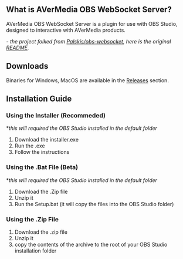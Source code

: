 What is AVerMedia OBS WebSocket Server?
------------
AVerMedia OBS WebSocket Server is a plugin for use with OBS Studio, designed to interactive with AVerMedia products.

*- the project folked from [Palskis/obs-websocket](https://github.com/Palakis/obs-websocket "Palskis/obs-websocket"), here is the original [README](https://github.com/Palakis/obs-websocket/blob/4.x-current/README.md "README").*

Downloads
------------
Binaries for Windows, MacOS are available in the [Releases](https://github.com/AVerMedia-Technologies-Inc/obs-websocket/releases "Releases") section.



Installation Guide
------------
### Using the Installer (Recommeded)
**this will required the OBS Studio installed in the default folder*
1. Download the installer.exe
2. Run the .exe
3. Follow the instructions

### Using the .Bat File (Beta)
**this will required the OBS Studio installed in the default folder*
1. Download the .Zip file
2. Unzip it
3. Run the Setup.bat (it will copy the files into the OBS Studio folder)

### Using the .Zip File
1. Download the .zip file
2. Unzip it
3. copy the contents of the archive to the root of your OBS Studio installation folder

